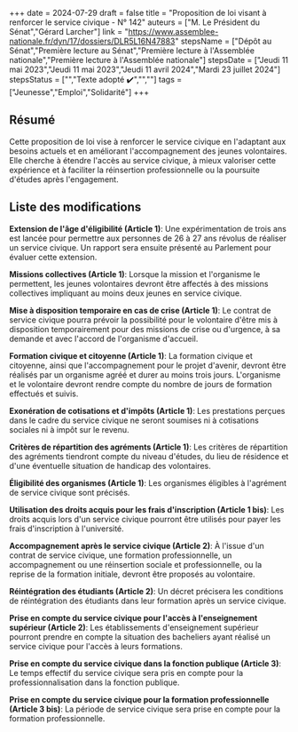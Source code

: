 +++
date = 2024-07-29
draft = false
title = "Proposition de loi visant à renforcer le service civique - N° 142"
auteurs = ["M. Le Président du Sénat","Gérard Larcher"]
link = "https://www.assemblee-nationale.fr/dyn/17/dossiers/DLR5L16N47883"
stepsName = ["Dépôt au Sénat","Première lecture au Sénat","Première lecture à l'Assemblée nationale","Première lecture à l'Assemblée nationale"]
stepsDate = ["Jeudi 11 mai 2023","Jeudi 11 mai 2023","Jeudi 11 avril 2024","Mardi 23 juillet 2024"]
stepsStatus = ["","Texte adopté ✔️","",""]
tags = ["Jeunesse","Emploi","Solidarité"]
+++

## Résumé

Cette proposition de loi vise à renforcer le service civique en l'adaptant aux besoins actuels et en améliorant l'accompagnement des jeunes volontaires. Elle cherche à étendre l'accès au service civique, à mieux valoriser cette expérience et à faciliter la réinsertion professionnelle ou la poursuite d'études après l'engagement.

## Liste des modifications

**Extension de l'âge d'éligibilité (Article 1)**: Une expérimentation de trois ans est lancée pour permettre aux personnes de 26 à 27 ans révolus de réaliser un service civique. Un rapport sera ensuite présenté au Parlement pour évaluer cette extension.

**Missions collectives (Article 1)**: Lorsque la mission et l'organisme le permettent, les jeunes volontaires devront être affectés à des missions collectives impliquant au moins deux jeunes en service civique.

**Mise à disposition temporaire en cas de crise (Article 1)**: Le contrat de service civique pourra prévoir la possibilité pour le volontaire d'être mis à disposition temporairement pour des missions de crise ou d'urgence, à sa demande et avec l'accord de l'organisme d'accueil.

**Formation civique et citoyenne (Article 1)**: La formation civique et citoyenne, ainsi que l'accompagnement pour le projet d'avenir, devront être réalisés par un organisme agréé et durer au moins trois jours. L'organisme et le volontaire devront rendre compte du nombre de jours de formation effectués et suivis.

**Exonération de cotisations et d'impôts (Article 1)**: Les prestations perçues dans le cadre du service civique ne seront soumises ni à cotisations sociales ni à impôt sur le revenu.

**Critères de répartition des agréments (Article 1)**: Les critères de répartition des agréments tiendront compte du niveau d'études, du lieu de résidence et d'une éventuelle situation de handicap des volontaires.

**Éligibilité des organismes (Article 1)**: Les organismes éligibles à l'agrément de service civique sont précisés.

**Utilisation des droits acquis pour les frais d'inscription (Article 1 bis)**: Les droits acquis lors d'un service civique pourront être utilisés pour payer les frais d'inscription à l'université.

**Accompagnement après le service civique (Article 2)**: À l'issue d'un contrat de service civique, une formation professionnelle, un accompagnement ou une réinsertion sociale et professionnelle, ou la reprise de la formation initiale, devront être proposés au volontaire.

**Réintégration des étudiants (Article 2)**: Un décret précisera les conditions de réintégration des étudiants dans leur formation après un service civique.

**Prise en compte du service civique pour l'accès à l'enseignement supérieur (Article 2)**: Les établissements d'enseignement supérieur pourront prendre en compte la situation des bacheliers ayant réalisé un service civique pour l'accès à leurs formations.

**Prise en compte du service civique dans la fonction publique (Article 3)**: Le temps effectif du service civique sera pris en compte pour la professionnalisation dans la fonction publique.

**Prise en compte du service civique pour la formation professionnelle (Article 3 bis)**: La période de service civique sera prise en compte pour la formation professionnelle.
